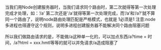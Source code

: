 当我们用Node创建服务器时，当我们请求同个路由时，第二次就得等第一次处理完成才处理，如：‘/a’ 第二次还是'/a'就得等第一次处理完成，而‘/a’和‘/a?’就不算
同一个路由了，说明node路由处理匹配是严格模式，也就是 1必须是1   注意:node多进程也得遵守这个规则，说明多进程创建服务器不能解决同个路由阻塞问题
<br/>
<br/>
所以我们做路由请求的是，不能做/a这种单一化的，可以加点东西/a?time = 时间，/a?html = xxx.hmtl等等的就可以并免请求/a造成阻塞了
